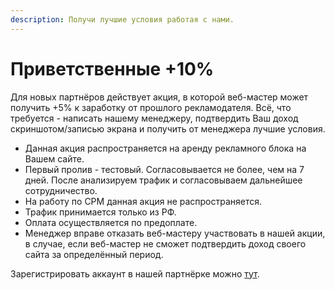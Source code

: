 ```yaml
---
description: Получи лучшие условия работая с нами.
---
```


# Приветственные +10%

Для новых партнёров действует акция, в которой веб-мастер может получить +5% к заработку от прошлого рекламодателя. Всё, что требуется - написать нашему менеджеру, подтвердить Ваш доход скриншотом/записью экрана и получить от менеджера лучшие условия.

* Данная акция распространяется на аренду рекламного блока на Вашем сайте.
* Первый пролив - тестовый. Согласовывается не более, чем на 7 дней. После анализируем трафик и согласовываем дальнейшее сотрудничество.
* На работу по CPM данная акция не распространяется.
* Трафик принимается только из РФ.
* Оплата осуществляется по предоплате.
* Менеджер вправе отказать веб-мастеру  участвовать  в нашей акции, в случае,  если  веб-мастер не сможет подтвердить доход своего сайта за определённый период.



Зарегистрировать аккаунт в нашей партнёрке можно [тут](https://widget.mpsuadv.ru/?utm\_source=coldr\&utm\_medium=kivilev\&utm\_campaing=mailbox1\&utm\_content=present).
